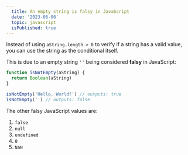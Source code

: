 ```yaml
---
  title: An empty string is falsy in JavaScript
  date: '2023-06-06'
  topic: javascript
  isPublished: true
---
```


Instead of using `aString.length > 0` to verify if a string has a valid value, you can use the string as the conditional itself. 

This is due to an empty string `''` being considered **falsy** in JavaScript:

```javascript showLineNumbers
function isNotEmpty(aString) {
  return Boolean(aString)
}

isNotEmpty('Hello, World!') // outputs: true
isNotEmpty('') // outputs: false
```

The other falsy JavaScript values are:
1. `false`
2. `null`
3. `undefined`
4. `0`
5. `NaN`